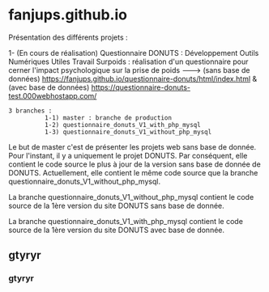 # fanjups.github.io

Présentation des différents projets :

1- (En cours de réalisation) Questionnaire DONUTS : Développement Outils Numériques Utiles Travail  Surpoids : réalisation d'un questionnaire pour cerner l'impact psychologique sur la prise de poids ---> (sans base de données) https://fanjups.github.io/questionnaire-donuts/html/index.html   & (avec base de données) https://questionnaire-donuts-test.000webhostapp.com/

    3 branches :
              1-1) master : branche de production
              1-2) questionnaire_donuts_V1_with_php_mysql
              1-3) questionnaire_donuts_V1_without_php_mysql


   Le but de master c'est de présenter les projets web sans base de donnée. Pour l'instant, il y a uniquement le projet DONUTS. Par conséquent, elle contient le code source le plus à jour de la version sans base de donnée de DONUTS. Actuellement, elle contient le même code source que la branche questionnaire_donuts_V1_without_php_mysql.
   
   La branche questionnaire_donuts_V1_without_php_mysql contient le code source de la 1ère version  du site DONUTS sans base de donnée.
   
   La branche questionnaire_donuts_V1_with_php_mysql contient le code source de la 1ère version du site DONUTS avec base de donnée.
   
   
   ## gtyryr
   
   ### gtyryr
